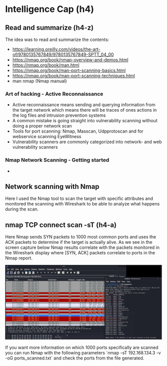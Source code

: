 # Intelligence Cap (h4)

## Read and summarize (h4-z)
The idea was to read and summarize the contents:
+ https://learning.oreilly.com/videos/the-art-of/9780135767849/9780135767849-SPTT_04_00
+ https://nmap.org/book/nmap-overview-and-demos.html
+ https://nmap.org/book/man.html
+ https://nmap.org/book/man-port-scanning-basics.html
+ https://nmap.org/book/man-port-scanning-techniques.html
+ man nmap (Nmap manual)

### Art of hacking - Active Reconnaissance

+ Active reconnaissance means sending and querying information from the target network which means there will be traces of ones actions in the log files and intrusion prevention systems
+ A common mistake is going straight into vulnerability scanning without doing a proper network scan
+ Tools for port scanning: Nmap, Masscan, Udpprotoscan and for webservice scanning EyeWitness
+ Vulnerability scanners are commonly categorized into network- and web vulnerability scanners

### Nmap Network Scanning - Getting started

+

## Network scanning with Nmap
Here I used the Nmap tool to scan the target with specific attributes and monitored the scanning with Wireshark to be able to analyze what happens during the scan.

## nmap TCP connect scan -sT (h4-a)
Here Nmap sends SYN packets to 1000 most common ports and uses the ACK packets to determine if the target is actually alive. As we see in the screen capture below Nmap results correlate with the packets monitored in the Wireshark display where [SYN, ACK] packets correlate to ports in the Nmap report.

![nmap1](./nmap1.png)

If you want more information on which 1000 ports specifically are scanned you can run Nmap with the following parameters ´nmap -sT 192.168.134.3 -v -oG ports_scanned.txt´ and check the ports from the file generated.

##